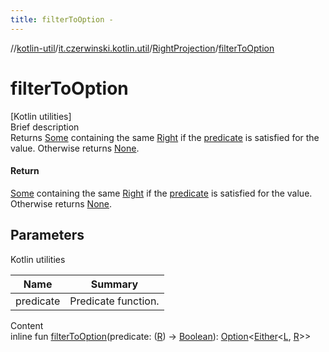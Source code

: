 ```yaml
---
title: filterToOption -
---
```

//[kotlin-util](../../index.md)/[it.czerwinski.kotlin.util](../index.md)/[RightProjection](index.md)/[filterToOption](filter-to-option.md)



# filterToOption  
[Kotlin utilities]  
Brief description  
Returns [Some](../-some/index.md) containing the same [Right](../-right/index.md) if the [predicate]() is satisfied for the value. Otherwise returns [None](../-none/index.md).  
  


#### Return  
[Some](../-some/index.md) containing the same [Right](../-right/index.md) if the [predicate]() is satisfied for the value. Otherwise returns [None](../-none/index.md).  
  


## Parameters  
  
Kotlin utilities  
  
|  Name|  Summary| 
|---|---|
| predicate| Predicate function.
  
  
Content  
inline fun [filterToOption](filter-to-option.md)(predicate: ([R](index.md)) -> [Boolean](https://kotlinlang.org/api/latest/jvm/stdlib/kotlin/-boolean/index.html)): [Option](../-option/index.md)<[Either](../-either/index.md)<[L](index.md), [R](index.md)>>  



